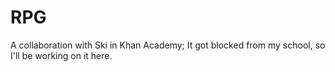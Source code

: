 # RPG
A collaboration with Ski in Khan Academy; It got blocked from my school, so I'll be working on it here.
